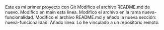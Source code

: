 Este es mi primer proyecto con Git
Modifico el archivo README.md de nuevo. Modifico en main esta línea. Modifico el archivo en la rama nueva-funcionalidad.
Modifico el archivo README.md y añado la nueva sección: nueva-funcionalidad.
Añado línea: Lo he vinculado a un repositorio remoto.